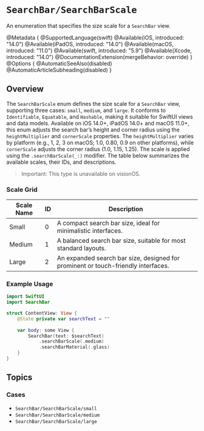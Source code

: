 # ``SearchBar/SearchBarScale``

An enumeration that specifies the size scale for a `SearchBar` view.

@Metadata {
    @SupportedLanguage(swift)
    @Available(iOS, introduced: "14.0")
    @Available(iPadOS, introduced: "14.0")
    @Available(macOS, introduced: "11.0")
    @Available(swift, introduced: "5.9")
    @Available(Xcode, introduced: "14.0")
    @DocumentationExtension(mergeBehavior: override)
}
@Options {
    @AutomaticSeeAlso(disabled)
    @AutomaticArticleSubheading(disabled)
}

## Overview

The `SearchBarScale` enum defines the size scale for a `SearchBar` view, supporting three cases: `small`, `medium`, and `large`. It conforms to `Identifiable`, `Equatable`, and `Hashable`, making it suitable for SwiftUI views and data models. Available on iOS 14.0+, iPadOS 14.0+ and macOS 11.0+, this enum adjusts the search bar’s height and corner radius using the `heightMultiplier` and `cornerScale` properties. The `heightMultiplier` varies by platform (e.g., 1, 2, 3 on macOS; 1.0, 0.80, 0.9 on other platforms), while `cornerScale` adjusts the corner radius (1.0, 1.15, 1.25). The scale is applied using the `.searchBarScale(_:)` modifier. The table below summarizes the available scales, their IDs, and descriptions.

> Important: This type is unavailable on visionOS.

### Scale Grid
| Scale Name | ID | Description |
|------------|----|-------------|
| Small      | 0  | A compact search bar size, ideal for minimalistic interfaces. |
| Medium     | 1  | A balanced search bar size, suitable for most standard layouts. |
| Large      | 2  | An expanded search bar size, designed for prominent or touch-friendly interfaces. |

### Example Usage
```swift
import SwiftUI
import SearchBar

struct ContentView: View {
    @State private var searchText = ""
    
    var body: some View {
        SearchBar(text: $searchText)
            .searchBarScale(.medium)
            .searchBarMaterial(.glass)
    }
}
```

## Topics

### Cases
- ``SearchBar/SearchBarScale/small``
- ``SearchBar/SearchBarScale/medium``
- ``SearchBar/SearchBarScale/large``

